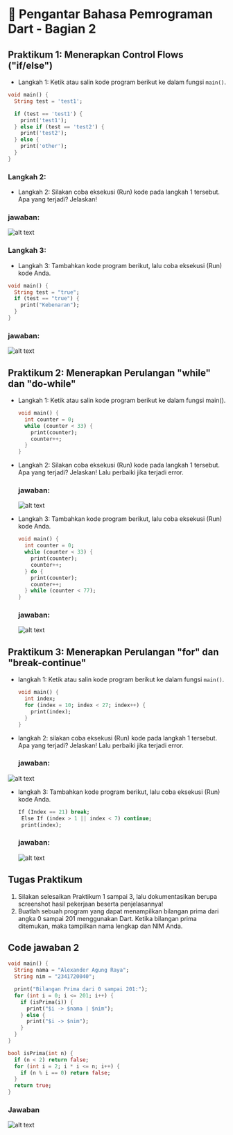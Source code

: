 <h1>📱 Pengantar Bahasa Pemrograman Dart - Bagian 2</h1>

## Praktikum 1: Menerapkan Control Flows ("if/else")
- Langkah 1:
Ketik atau salin kode program berikut ke dalam fungsi `main()`.

```dart
void main() {
  String test = 'test1';

  if (test == 'test1') {
    print('test1');
  } else if (test == 'test2') {
    print('test2');
  } else {
    print('other');
  }
}
```


### Langkah 2:
- Langkah 2:
Silakan coba eksekusi (Run) kode pada langkah 1 tersebut. Apa yang terjadi? Jelaskan!

### jawaban:
![alt text](/img/p3-1-1.png)

### Langkah 3:
- Langkah 3:
Tambahkan kode program berikut, lalu coba eksekusi (Run) kode Anda.
```dart
void main() {
  String test = "true";
  if (test == "true") {
    print("Kebenaran");
  }
}
```

### jawaban:
![alt text](/img/image-1-2.png)



## Praktikum 2: Menerapkan Perulangan "while" dan "do-while"

- Langkah 1:
  Ketik atau salin kode program berikut ke dalam fungsi main().
  ```dart
  void main() {
    int counter = 0;
    while (counter < 33) {
      print(counter);
      counter++;
    }
  }
  ```
- Langkah 2:
  Silakan coba eksekusi (Run) kode pada langkah 1 tersebut. Apa yang terjadi? Jelaskan! Lalu perbaiki jika terjadi error.

  ### jawaban:
  ![alt text](/img/image-2-1.png)

- Langkah 3:
  Tambahkan kode program berikut, lalu coba eksekusi (Run) kode Anda.
  ```dart
  void main() {
    int counter = 0;
    while (counter < 33) {
      print(counter);
      counter++;
    } do {
      print(counter);
      counter++;
    } while (counter < 77);
  } 
  ```

  ### jawaban:
  ![alt text](/img/image-2-2.png)

## Praktikum 3: Menerapkan Perulangan "for" dan "break-continue"

- langkah 1:
  Ketik atau salin kode program berikut ke dalam fungsi `main()`.

  ```dart
  void main() {
    int index;
    for (index = 10; index < 27; index++) {
      print(index);
    }
  }
  ```
- langkah 2:
  silakan coba eksekusi (Run) kode pada langkah 1 tersebut. Apa yang terjadi? Jelaskan! Lalu perbaiki jika terjadi error.

  ### jawaban:
 ![alt text](/img/image-3-1.png)

- langkah 3:
   Tambahkan kode program berikut, lalu coba eksekusi (Run) kode Anda.
   ```dart
   If (Index == 21) break;
    Else If (index > 1 || index < 7) continue;
    print(index);
    ```
  
    ### jawaban:
    ![alt text](/img/image-3-2.png)


## Tugas Praktikum
1. Silakan selesaikan Praktikum 1 sampai 3, lalu dokumentasikan berupa screenshot hasil pekerjaan beserta penjelasannya! </br>
2. Buatlah sebuah program yang dapat menampilkan bilangan prima dari angka 0 sampai 201 menggunakan Dart. Ketika bilangan prima ditemukan, maka tampilkan nama lengkap dan NIM Anda.

## Code jawaban 2
```dart
void main() {
  String nama = "Alexander Agung Raya"; 
  String nim = "2341720040"; 

  print("Bilangan Prima dari 0 sampai 201:");
  for (int i = 0; i <= 201; i++) {
    if (isPrima(i)) {
      print("$i -> $nama | $nim");
    } else {
      print("$i -> $nim");
    }
  }
}

bool isPrima(int n) {
  if (n < 2) return false;
  for (int i = 2; i * i <= n; i++) {
    if (n % i == 0) return false;
  }
  return true;
}

```

### Jawaban
![alt text](/img/image-revisi.png)